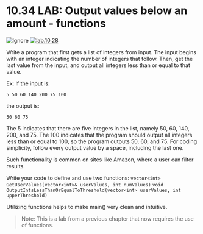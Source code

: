 # 10.34 LAB: Output values below an amount - functions
![Ignore] [![lab.10.28]][10.28]

Write a program that first gets a list of integers from input. The input begins with an integer indicating the number of integers that follow. Then, get the last value from the input, and output all integers less than or equal to that value.

Ex: If the input is:

```
5 50 60 140 200 75 100
```
the output is:

```
50 60 75
```
The 5 indicates that there are five integers in the list, namely 50, 60, 140, 200, and 75. The 100 indicates that the program should output all integers less than or equal to 100, so the program outputs 50, 60, and 75. For coding simplicity, follow every output value by a space, including the last one.

Such functionality is common on sites like Amazon, where a user can filter results.

Write your code to define and use two functions:
`vector<int> GetUserValues(vector<int>& userValues, int numValues)`
`void OutputIntsLessThanOrEqualToThreshold(vector<int> userValues, int upperThreshold)`

Utilizing functions helps to make main() very clean and intuitive.

> Note: This is a lab from a previous chapter that now requires the use of functions.

[Ignore]: https://flat.badgen.net/badge/icon/Ignore/red?icon=terminal&label
[Lab.10.28]: https://flat.badgen.net/badge/Duplicate/10.28/red
[10.28]: ../../10-arrays-and-vectors/10.28-optional-output-values-below-an-amount
